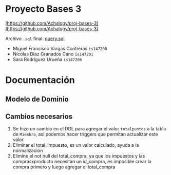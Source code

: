 # Proyecto Bases 3
[https://github.com/Achalogy/proj-bases-3](https://github.com/Achalogy/proj-bases-3)

Archivo `.sql` final: [query.sql](https://github.com/Achalogy/proj-bases-3/blob/main/query.sql)

- Miguel Francisco Vargas Contreras `is147208`
- Nicolas Diaz Granados Cano `is147201`
- Sara Rodriguez Urueña `is147206`

# Documentación

## Modelo de Dominio

## Cambios necesarios

1. Se hizo un cambio en el DDL para agregar el valor `totalpuntos` a la tabla de `Miembro`, asi podemos hacer triggers que permitan actualizar este valor.
2. Eliminar el total_impuesto, es un valor calculado, ayuda a la normalización
3. Elimine el not null del total_compra, ya que los impuestos y las comprasxproducto necesitan un id_compra, es imposible crear la compra primero y luego agregar el total_compra
